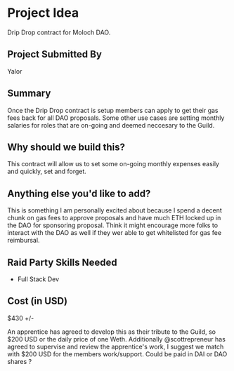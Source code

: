 
# Project Idea

Drip Drop contract for Moloch DAO. 
## Project Submitted By

Yalor


## Summary

Once the Drip Drop contract is setup members can apply to get their gas fees back for all DAO proposals. Some other use cases are setting monthly salaries for roles that are on-going and deemed neccesary to the Guild. 


## Why should we build this?

This contract will allow us to set some on-going monthly expenses easily and quickly, set and forget. 


## Anything else you'd like to add?

This is something I am personally excited about because I spend a decent chunk on gas fees to approve proposals and have much ETH locked up in the DAO for sponsoring proposal. 
Think it might encourage more folks to interact with the DAO as well if they wer able to get whitelisted for gas fee reimbursal. 

## Raid Party Skills Needed

- Full Stack Dev

## Cost (in USD)

$430 +/- 

An apprentice has agreed to develop this as their tribute to the Guild, so $200 USD or the daily price of one Weth. 
Additionally @scottrepreneur has agreed to supervise and review the apprentice's work, I suggest we match with $200 USD for the members work/support. 
Could be paid in DAI or DAO shares ? 
